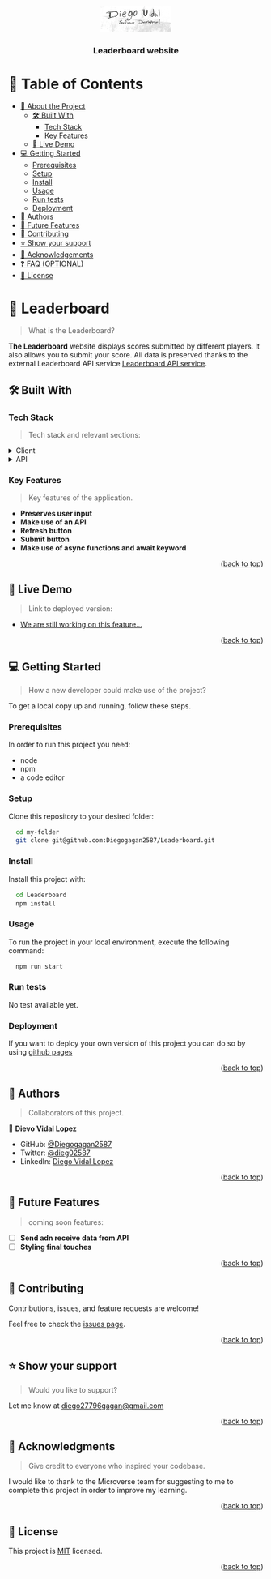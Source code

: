 
<a name="readme-top"></a>
<div align="center">
  <!-- You are encouraged to replace this logo with your own! Otherwise you can also remove it. -->
  <img src="mylogo.png" alt="logo" width="140"  height="auto" />
  <br/>

  <h3><b>Leaderboard website</b></h3>

</div>

<!-- TABLE OF CONTENTS -->

# 📗 Table of Contents

- [📖 About the Project](#about-project)
  - [🛠 Built With](#built-with)
    - [Tech Stack](#tech-stack)
    - [Key Features](#key-features)
  - [🚀 Live Demo](#live-demo)
- [💻 Getting Started](#getting-started)
  - [Prerequisites](#prerequisites)
  - [Setup](#setup)
  - [Install](#install)
  - [Usage](#usage)
  - [Run tests](#run-tests)
  - [Deployment](#deployment)
- [👥 Authors](#authors)
- [🔭 Future Features](#future-features)
- [🤝 Contributing](#contributing)
- [⭐️ Show your support](#support)
- [🙏 Acknowledgements](#acknowledgements)
- [❓ FAQ (OPTIONAL)](#faq)
- [📝 License](#license)

<!-- PROJECT DESCRIPTION -->

# 📖 Leaderboard <a name="about-project"></a>

> What is the Leaderboard?

**The Leaderboard** website displays scores submitted by different players. It also allows you to submit your score. All data is preserved thanks to the external Leaderboard API service [Leaderboard API service](https://microverse.notion.site/Leaderboard-API-service-24c0c3c116974ac49488d4eb0267ade3).

## 🛠 Built With <a name="built-with"></a>

### Tech Stack <a name="tech-stack"></a>

> Tech stack and  relevant sections:

<details>
  <summary>Client</summary>
  <ul>
    <li><a href="https://developer.mozilla.org/en-US/docs/Web/HTML">HTML</a></li>
    <li><a href="https://developer.mozilla.org/en-US/docs/Web/CSS">CSS</a></li>
    <li><a href="https://developer.mozilla.org/en-US/docs/Web/JavaScript">JavaScript</a></li>
  </ul>
</details>

<details>
  <summary>API</summary>
  <ul>
    <li><a href="https://microverse.notion.site/Leaderboard-API-service-24c0c3c116974ac49488d4eb0267ade3">Leaderboard API service</a></li>
  </ul>
</details>

<!-- Features -->

### Key Features <a name="key-features"></a>

>  Key features of the application.

- **Preserves user input**
- **Make use of an API**
- **Refresh button**
- **Submit button**
- **Make use of async functions and await keyword**

<p align="right">(<a href="#readme-top">back to top</a>)</p>

<!-- LIVE DEMO -->

## 🚀 Live Demo <a name="live-demo"></a>

> Link to deployed version:

- [We are still working on this feature...](https://google.com)

<p align="right">(<a href="#readme-top">back to top</a>)</p>

<!-- GETTING STARTED -->

## 💻 Getting Started <a name="getting-started"></a>

> How a new developer could make use of the project?

To get a local copy up and running, follow these steps.

### Prerequisites

In order to run this project you need:

- node 
- npm
- a code editor

### Setup

Clone this repository to your desired folder:

```sh
  cd my-folder
  git clone git@github.com:Diegogagan2587/Leaderboard.git
```
### Install

Install this project with:

```sh
  cd Leaderboard
  npm install
```


### Usage

To run the project in your local environment, execute the following command:

```sh
  npm run start
```


### Run tests

No test available yet.

### Deployment

If you want to deploy your own version of this project you can do so by 
using [github pages](https://pages.github.com/)

<p align="right">(<a href="#readme-top">back to top</a>)</p>

<!-- AUTHORS -->

## 👥 Authors <a name="authors"></a>

> Collaborators of this project.

👤 **Dievo Vidal Lopez**

- GitHub: [@Diegogagan2587](https://github.com/Diegogagan2587)
- Twitter: [@dieg02587](https://twitter.com/dieg02587)
- LinkedIn: [Diego Vidal Lopez](https://www.linkedin.com/in/diego-vidal2587/?locale=en_US)

<p align="right">(<a href="#readme-top">back to top</a>)</p>

<!-- FUTURE FEATURES -->

## 🔭 Future Features <a name="future-features"></a>

> coming soon features:

- [ ] **Send adn receive data from API**
- [ ] **Styling final touches**

<p align="right">(<a href="#readme-top">back to top</a>)</p>

<!-- CONTRIBUTING -->

## 🤝 Contributing <a name="contributing"></a>

Contributions, issues, and feature requests are welcome!

Feel free to check the [issues page](https://github.com/Diegogagan2587/Leaderboard/issues).

<p align="right">(<a href="#readme-top">back to top</a>)</p>

<!-- SUPPORT -->

## ⭐️ Show your support <a name="support"></a>

> Would you like to support?

Let me know at diego27796gagan@gmail.com

<p align="right">(<a href="#readme-top">back to top</a>)</p>

<!-- ACKNOWLEDGEMENTS -->

## 🙏 Acknowledgments <a name="acknowledgements"></a>

> Give credit to everyone who inspired your codebase.

I would like to thank to the Microverse team for suggesting to me to complete this project in order to improve my learning.

<p align="right">(<a href="#readme-top">back to top</a>)</p>

<!-- LICENSE -->

## 📝 License <a name="license"></a>

This project is [MIT](./LICENSE) licensed.

<p align="right">(<a href="#readme-top">back to top</a>)</p>
